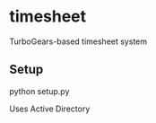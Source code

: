 timesheet
=========

TurboGears-based timesheet system

Setup
---------
python setup.py

Uses Active Directory

